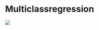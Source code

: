 # Multiclassregression
<img src="https://render.githubusercontent.com/render/math?math=L=-\sum_k y_k \log \hat{y}_k">
